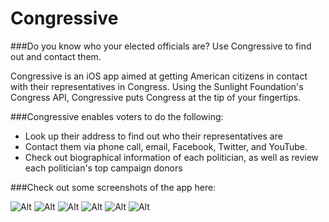 # Congressive
###Do you know who your elected officials are? Use Congressive to find out and contact them.

Congressive is an iOS app aimed at getting American citizens in contact with their representatives in Congress. Using the Sunlight Foundation's Congress API, Congressive puts Congress at the tip of your fingertips.

###Congressive enables voters to do the following:
- Look up their address to find out who their representatives are
- Contact them via phone call, email, Facebook, Twitter, and YouTube.
- Check out biographical information of each politician, as well as review each politician's top campaign donors

###Check out some screenshots of the app here:

![Alt](/Congressive_Screenshots/IMG_1757.jpg)
![Alt](/Congressive_Screenshots/thumb_IMG_1753_1024.jpg)
![Alt ](/Congressive_Screenshots/thumb_IMG_1752_1024.jpg)
![Alt ](/Congressive_Screenshots/thumb_IMG_1754_1024.jpg)
![Alt ](/Congressive_Screenshots/thumb_IMG_1755_1024.jpg)
![Alt ](/Congressive_Screenshots/thumb_IMG_1756_1024.jpg)
